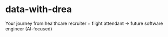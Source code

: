 # data-with-drea
Your journey from healthcare recruiter + flight attendant → future software engineer (AI-focused)
